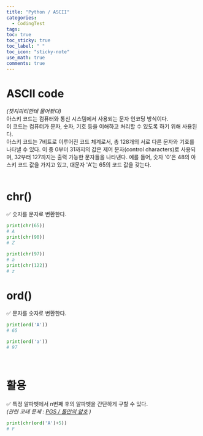```yaml
---
title: "Python / ASCII"
categories:
  - CodingTest
tags:
toc: true
toc_sticky: true
toc_label: " "
toc_icon: "sticky-note"
use_math: true
comments: true
---
```


# ASCII code
*(챗지피티한테 물어봤다)*         
아스키 코드는 컴퓨터와 통신 시스템에서 사용되는 문자 인코딩 방식이다.     
이 코드는 컴퓨터가 문자, 숫자, 기호 등을 이해하고 처리할 수 있도록 하기 위해 사용된다.    
아스키 코드는 7비트로 이루어진 코드 체계로서, 총 128개의 서로 다른 문자와 기호를 나타낼 수 있다. 이 중 0부터 31까지의 값은 제어 문자(control characters)로 사용되며, 32부터 127까지는 출력 가능한 문자들을 나타낸다. 예를 들어, 숫자 '0'은 48의 아스키 코드 값을 가지고 있고, 대문자 'A'는 65의 코드 값을 갖는다.           
<br/>

# chr()
✅ 숫자를 문자로 변환한다.      
```python
print(chr(65))
# A
print(chr(90))
# Z

print(chr(97))
# a
print(chr(122))
# z
```

# ord()
✅ 문자를 숫자로 변환한다.
```python
print(ord('A'))
# 65

print(ord('a'))
# 97
```
<br/>

# 활용
✅ 특정 알파벳에서 n번째 후의 알파벳을 간단하게 구할 수 있다.    
*(관련 코테 문제 : [PGS / 둘만의 암호](https://school.programmers.co.kr/learn/courses/30/lessons/155652) )* 
```python
print(chr(ord('A')+5))
# F
```